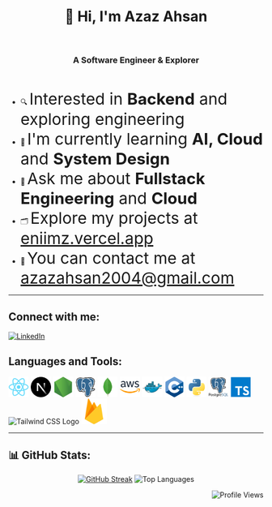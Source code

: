<h1 align="center">👋 Hi, I'm Azaz Ahsan</h1><br>  
<h3 align="center">A Software Engineer & Explorer</h3><br>

- 🔍 <span style="font-size: 2.25em;">Interested in <strong>Backend</strong> and exploring engineering</span>  
- 🧩 <span style="font-size: 2.25em;">I'm currently learning <strong>AI, Cloud</strong> and <strong>System Design</strong></span>  
- 💬 <span style="font-size: 2.25em;">Ask me about <strong>Fullstack Engineering</strong> and <strong>Cloud</strong></span>  
- 🗂️ <span style="font-size: 2.25em;">Explore my projects at <a href="https://eniimz.vercel.app">eniimz.vercel.app</a></span>
- 📧 <span style="font-size: 2.25em;">You can contact me at <a href="mailto:azazahsan2004@gmail.com">azazahsan2004@gmail.com</a></span>

---

## Connect with me:
<a href="https://www.linkedin.com/in/azaz-ahsan-1a9330288/" target="_blank">
  <img width="40" height="40" src="https://raw.githubusercontent.com/rahuldkjain/github-profile-readme-generator/master/src/images/icons/Social/linked-in-alt.svg" alt="LinkedIn" />
</a>

## Languages and Tools:
<p align="left">
  <img src="https://raw.githubusercontent.com/devicons/devicon/master/icons/react/react-original.svg" alt="React" width="40" height="40" />
  <img src="https://raw.githubusercontent.com/devicons/devicon/master/icons/nextjs/nextjs-original.svg" alt="Next.js" width="40" height="40" />
  <img src="https://raw.githubusercontent.com/devicons/devicon/master/icons/nodejs/nodejs-original.svg" alt="Node.js" width="40" height="40" />
  <img src="https://raw.githubusercontent.com/devicons/devicon/master/icons/postgresql/postgresql-original.svg" alt="PostgreSQL" width="40" height="40" />
  <img src="https://raw.githubusercontent.com/devicons/devicon/master/icons/mongodb/mongodb-original.svg" alt="MongoDB" width="40" height="40" />
  <img src="https://raw.githubusercontent.com/devicons/devicon/master/icons/amazonwebservices/amazonwebservices-original-wordmark.svg" alt="AWS" width="40" height="40" />
  <img src="https://raw.githubusercontent.com/devicons/devicon/master/icons/docker/docker-original.svg" alt="Docker" width="40" height="40" />
  <img src="https://raw.githubusercontent.com/devicons/devicon/master/icons/cplusplus/cplusplus-original.svg" alt="C++" width="40" height="40" />
  <img src="https://raw.githubusercontent.com/devicons/devicon/master/icons/python/python-original.svg" alt="Python" width="40" height="40" />
  <img src="https://raw.githubusercontent.com/devicons/devicon/master/icons/postgresql/postgresql-original-wordmark.svg" width="40" height="40" />
  <img src="https://raw.githubusercontent.com/devicons/devicon/master/icons/typescript/typescript-original.svg" width="40" height="40" />
  <img src="https://cdn.jsdelivr.net/npm/simple-icons@v5/icons/tailwindcss.svg" alt="Tailwind CSS Logo" width="50" height="50">
  <img src="https://raw.githubusercontent.com/devicons/devicon/master/icons/firebase/firebase-original.svg" alt="Firebase Logo" width="50" height="50">
</p>

---

## 📊 GitHub Stats:
<p align="center">
  <a href="https://git.io/streak-stats"><img src="https://streak-stats.demolab.com?user=Eniimz" alt="GitHub Streak" /></a>
  <img src="https://github-readme-stats.vercel.app/api/top-langs/?username=Eniimz&theme=dark&hide_border=false&include_all_commits=true&count_private=true&layout=compact" alt="Top Languages" />
</p>


<p align="right">
  <img src="https://komarev.com/ghpvc/?username=Eniimz&label=Views&color=blue&style=for-the-badge" alt="Profile Views" height="20"/>
</p>

